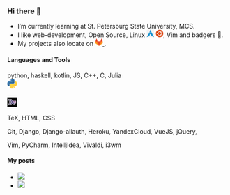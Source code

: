 ### Hi there 👋
* I’m currently learning at St. Petersburg State University, MCS.
* I like web-development, Open Source, Linux <img alt="GitLab" height="17px" src="https://raw.githubusercontent.com/tamarinvs19/tamarinvs19/master/imgs/arch.png"/> <img alt="GitLab" height="17px" src="https://raw.githubusercontent.com/tamarinvs19/tamarinvs19/master/imgs/ubuntu.svg"/>, Vim and badgers 🦡.
* My projects also locate on <a href="https://gitlab.com/tamarinvs19"> <img alt="GitLab" height="17px" src="https://raw.githubusercontent.com/tamarinvs19/tamarinvs19/master/imgs/gitlab_logo.jpg" /> </a>.

#### Languages and Tools
python, haskell, kotlin, JS, C++, C, Julia
<code> <img alt="Python" height=22px src="https://raw.githubusercontent.com/tamarinvs19/tamarinvs19/master/imgs/python.png"> </code>
<code> <img alt="Haskell" height=22px src="https://raw.githubusercontent.com/tamarinvs19/tamarinvs19/master/imgs/haskell.jpg"> </code>

TeX, HTML, CSS

Git, Django, Django-allauth, Heroku, YandexCloud, VueJS, jQuery, 

Vim, PyCharm, IntelljIdea, Vivaldi, i3wm

#### My posts
* ![](https://habr.com/ru/post/486872/)
* ![](https://habr.com/ru/post/510970/)

